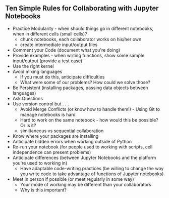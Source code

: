 ## Ten Simple Rules for Collaborating with Jupyter Notebooks
- Practice Modularity - when should things go in different notebooks, when in different cells (small cells)?
    - chunk notebooks, each collaborator works on his/her own
    - create intermediate input/output files
- Comment your Code (document what you're doing)
- Provide examples - when writing functions, show some sample input/output (provide a test case)
- Use the right kernel
- Avoid mixing languages
    - If you must do this, anticipate difficulties
    - What were some of our problems? How could we solve those?
- Be Persistent  (installing packages, passing data objects between languages)
- Ask Questions  
- Use version control but . . .  
  - Avoid Merge Conflicts (or know how to handle them!) - Using Git to manage notebooks is hard
  - Hard to work on the same notebook - how would this be possible? Or is it?
  - similtaneous vs sequential collaboration
- Know where your packages are installing
- Anticipate hidden errors when working outside of Python
- Re-run your notebook (for people used to working with scripts, cell independence can present problems)
- Anticipate differences (between Jupyter Notebooks and the platform you're used to working in)
    - Have adaptable code-writing practices (be willing to change the way you write code to take advantage of functions of Jupyter notebooks)
- Meet in person if possible (or meet regularly in some way)
    - Your mode of working may be different than your collaborators  
    - Why is this important?

    


